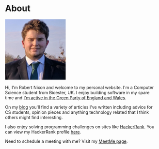 # About

![Robert Nixon](/images/robertprofile.jpg)

Hi, I'm Robert Nixon and welcome to my personal website.
I'm a Computer Science student from Bicester, UK. I enjoy building software in my spare time and [I'm active in the Green Party of England and Wales](/politics/).

On my [blog](https://robertjnixon.blogspot.co.uk/) you'll find a variety of articles I've written including advice for CS students, opinion pieces and anything technology related that I think others might find interesting.

I also enjoy solving programming challenges on sites like [HackerRank](https://www.hackerrank.com). You can view my HackerRank profile [here](https://www.hackerrank.com/robertnixon).

Need to schedule a meeting with me? Visit my [MeetMe page](https://doodle.com/robertnixon).